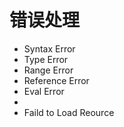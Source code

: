 # 错误处理

- Syntax Error
- Type Error
- Range Error
- Reference Error
- Eval Error
- 
- Faild to Load Reource
